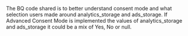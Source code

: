 The BQ code shared is to better understand consent mode and what selection users made around analytics_storage and ads_storage. If Advanced Consent Mode is implemented the values of analytics_storage and ads_storage it could be a mix of Yes, No or null.

